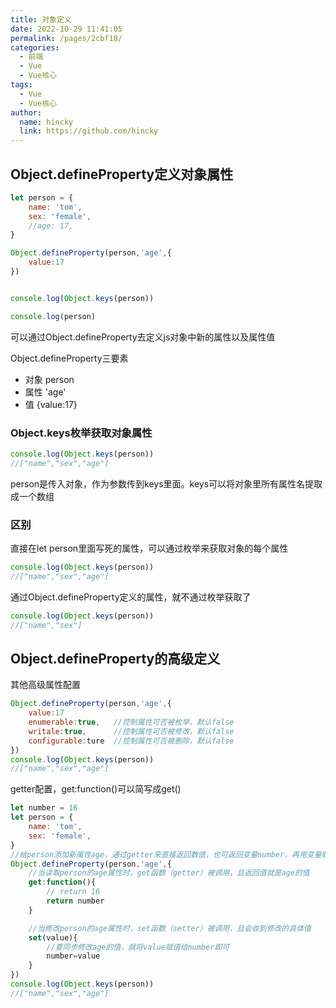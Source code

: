 ```yaml
---
title: 对象定义
date: 2022-10-29 11:41:05
permalink: /pages/2cbf18/
categories: 
  - 前端
  - Vue
  - Vue核心
tags: 
  - Vue
  - Vue核心
author: 
  name: hincky
  link: https://github.com/hincky
---
```

## Object.defineProperty定义对象属性

```js
let person = {
    name: 'tom',
    sex: 'female',
    //age: 17,
}

Object.defineProperty(person,'age',{
    value:17
})


console.log(Object.keys(person))

console.log(person)
```

可以通过Object.defineProperty去定义js对象中新的属性以及属性值

Object.defineProperty三要素
- 对象 person
- 属性 'age'
- 值 {value:17}

### Object.keys枚举获取对象属性

```js
console.log(Object.keys(person))
//["name","sex","age"]
```

person是传入对象，作为参数传到keys里面。keys可以将对象里所有属性名提取成一个数组

### 区别

直接在let person里面写死的属性，可以通过枚举来获取对象的每个属性
```js
console.log(Object.keys(person))
//["name","sex","age"]
```

通过Object.defineProperty定义的属性，就不通过枚举获取了
```js
console.log(Object.keys(person))
//["name","sex"]
```

## Object.defineProperty的高级定义

其他高级属性配置
```js
Object.defineProperty(person,'age',{
    value:17
    enumerable:true,   //控制属性可否被枚举，默认false
    writale:true,      //控制属性可否被修改，默认false
    configurable:ture  //控制属性可否被删除，默认false
})
console.log(Object.keys(person))
//["name","sex","age"]
```

getter配置，get:function()可以简写成get()
```js
let number = 16
let person = {
    name: 'tom',
    sex: 'female',
}
//给person添加新属性age，通过getter来直接返回数值，也可返回变量number，再用变量赋值给age
Object.defineProperty(person,'age',{
    //当读取person的age属性时，get函数（getter）被调用，且返回值就是age的值
    get:function(){
        // return 16
        return number
    }

    //当修改person的age属性时，set函数（setter）被调用，且会收到修改的具体值
    set(value){ 
        //要同步修改age的值，就将value赋值给number即可
        number=value
    }
})
console.log(Object.keys(person))
//["name","sex","age"]
```